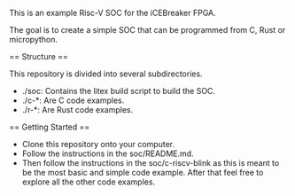 This is an example Risc-V SOC for the iCEBreaker FPGA.

The goal is to create a simple SOC that can be programmed from C, Rust or micropython.

== Structure ==

This repository is divided into several subdirectories.

* ./soc: Contains the litex build script to build the SOC.
* ./c-\*: Are C code examples.
* ./r-\*: Are Rust code examples.

== Getting Started ==

* Clone this repository onto your computer.
* Follow the instructions in the soc/README.md.
* Then follow the instructions in the soc/c-riscv-blink as this is meant to be
  the most basic and simple code example. After that feel free to explore all
  the other code examples.

